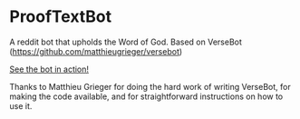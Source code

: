 # ProofTextBot
A reddit bot that upholds the Word of God. Based on VerseBot (https://github.com/matthieugrieger/versebot)

[See the bot in action!](http://www.reddit.com/user/ProofTextBot)

Thanks to Matthieu Grieger for doing the hard work of writing VerseBot, for making the code available, and for straightforward instructions on how to use it.
